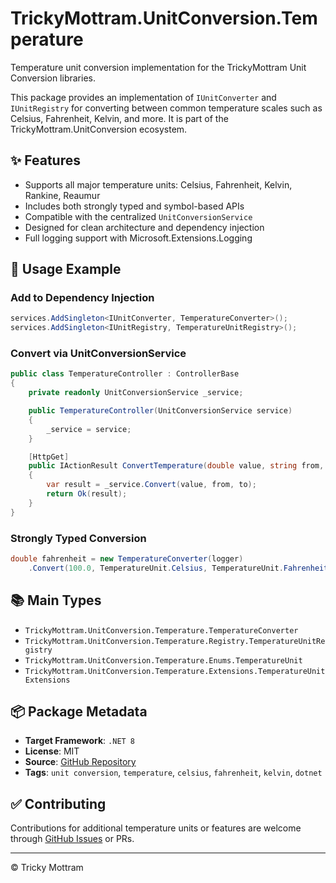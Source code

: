 ﻿# TrickyMottram.UnitConversion.Temperature

Temperature unit conversion implementation for the TrickyMottram Unit Conversion libraries.

This package provides an implementation of `IUnitConverter` and `IUnitRegistry` for converting between common temperature scales such as Celsius, Fahrenheit, Kelvin, and more. It is part of the TrickyMottram.UnitConversion ecosystem.

## ✨ Features

- Supports all major temperature units: Celsius, Fahrenheit, Kelvin, Rankine, Reaumur
- Includes both strongly typed and symbol-based APIs
- Compatible with the centralized `UnitConversionService`
- Designed for clean architecture and dependency injection
- Full logging support with Microsoft.Extensions.Logging

## 🔧 Usage Example

### Add to Dependency Injection

```csharp
services.AddSingleton<IUnitConverter, TemperatureConverter>();
services.AddSingleton<IUnitRegistry, TemperatureUnitRegistry>();
```

### Convert via UnitConversionService

```csharp
public class TemperatureController : ControllerBase
{
    private readonly UnitConversionService _service;

    public TemperatureController(UnitConversionService service)
    {
        _service = service;
    }

    [HttpGet]
    public IActionResult ConvertTemperature(double value, string from, string to)
    {
        var result = _service.Convert(value, from, to);
        return Ok(result);
    }
}
```

### Strongly Typed Conversion

```csharp
double fahrenheit = new TemperatureConverter(logger)
    .Convert(100.0, TemperatureUnit.Celsius, TemperatureUnit.Fahrenheit); // 212.0
```

## 📚 Main Types

- `TrickyMottram.UnitConversion.Temperature.TemperatureConverter`
- `TrickyMottram.UnitConversion.Temperature.Registry.TemperatureUnitRegistry`
- `TrickyMottram.UnitConversion.Temperature.Enums.TemperatureUnit`
- `TrickyMottram.UnitConversion.Temperature.Extensions.TemperatureUnitExtensions`

## 📦 Package Metadata

- **Target Framework**: `.NET 8`
- **License**: MIT
- **Source**: [GitHub Repository](https://github.com/trickymottram/UnitConversion)
- **Tags**: `unit conversion`, `temperature`, `celsius`, `fahrenheit`, `kelvin`, `dotnet`

## ✅ Contributing

Contributions for additional temperature units or features are welcome through [GitHub Issues](https://github.com/trickymottram/UnitConversion/issues) or PRs.

---

© Tricky Mottram